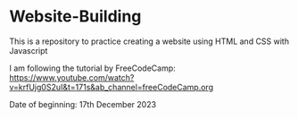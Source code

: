 # Website-Building
This is a repository to practice creating a website using HTML and CSS with Javascript

I am following the tutorial by FreeCodeCamp: https://www.youtube.com/watch?v=krfUjg0S2uI&t=171s&ab_channel=freeCodeCamp.org

Date of beginning: 17th December 2023

